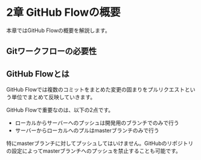# 2章 GitHub Flowの概要

本章ではGitHub Flowの概要を解説します。

## Gitワークフローの必要性


## GitHub Flowとは

GitHub Flowでは複数のコミットをまとめた変更の固まりをプルリクエストという単位でまとめて反映していきます。


GitHub Flowで重要なのは、以下の2点です。

* ローカルからサーバーへのプッシュは開発用のブランチでのみで行う
* サーバーからローカルへのプルはmasterブランチのみで行う

特にmasterブランチに対してプッシュしてはいけません。GitHubのリポジトリの設定によってmasterブランチへのプッシュを禁止することも可能です。
